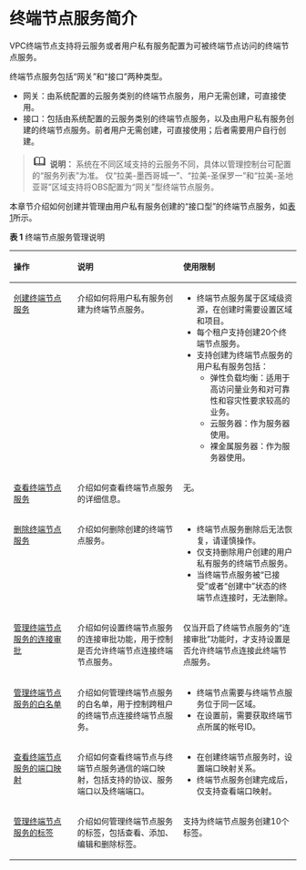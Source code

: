 # 终端节点服务简介<a name="vpcep_03_0107"></a>

VPC终端节点支持将云服务或者用户私有服务配置为可被终端节点访问的终端节点服务。

终端节点服务包括“网关”和“接口”两种类型。

-   网关：由系统配置的云服务类别的终端节点服务，用户无需创建，可直接使用。
-   接口：包括由系统配置的云服务类别的终端节点服务，以及由用户私有服务创建的终端节点服务。前者用户无需创建，可直接使用；后者需要用户自行创建。

>![](public_sys-resources/icon-note.gif) **说明：** 
>系统在不同区域支持的云服务不同，具体以管理控制台可配置的“服务列表”为准。
>仅“拉美-墨西哥城一”、“拉美-圣保罗一”和“拉美-圣地亚哥”区域支持将OBS配置为“网关”型终端节点服务。

本章节介绍如何创建并管理由用户私有服务创建的“接口型”的终端节点服务，如[表1](#table977612405507)所示。

**表 1**  终端节点服务管理说明

<a name="table977612405507"></a>
<table><thead align="left"><tr id="row87771409504"><th class="cellrowborder" valign="top" width="22.202220222022202%" id="mcps1.2.4.1.1"><p id="p15777740175016"><a name="p15777740175016"></a><a name="p15777740175016"></a>操作</p>
</th>
<th class="cellrowborder" valign="top" width="36.9036903690369%" id="mcps1.2.4.1.2"><p id="p47771140115015"><a name="p47771140115015"></a><a name="p47771140115015"></a>说明</p>
</th>
<th class="cellrowborder" valign="top" width="40.89408940894089%" id="mcps1.2.4.1.3"><p id="p11777174055015"><a name="p11777174055015"></a><a name="p11777174055015"></a>使用限制</p>
</th>
</tr>
</thead>
<tbody><tr id="row3777840175020"><td class="cellrowborder" valign="top" width="22.202220222022202%" headers="mcps1.2.4.1.1 "><p id="p1091211179213"><a name="p1091211179213"></a><a name="p1091211179213"></a><a href="创建终端节点服务.md">创建终端节点服务</a></p>
</td>
<td class="cellrowborder" valign="top" width="36.9036903690369%" headers="mcps1.2.4.1.2 "><p id="p23606121127"><a name="p23606121127"></a><a name="p23606121127"></a>介绍如何将用户私有服务创建为终端节点服务。</p>
</td>
<td class="cellrowborder" valign="top" width="40.89408940894089%" headers="mcps1.2.4.1.3 "><a name="ul6805192210215"></a><a name="ul6805192210215"></a><ul id="ul6805192210215"><li>终端节点服务属于区域级资源，在创建时需要设置区域和项目。</li><li>每个租户支持创建20个终端节点服务。</li><li>支持创建为终端节点服务的用户私有服务包括：<a name="ul1057911219263"></a><a name="ul1057911219263"></a><ul id="ul1057911219263"><li>弹性负载均衡：适用于高访问量业务和对可靠性和容灾性要求较高的业务。</li><li>云服务器：作为服务器使用。</li><li>裸金属服务器：作为服务器使用。</li></ul>
</li></ul>
</td>
</tr>
<tr id="row1577754016507"><td class="cellrowborder" valign="top" width="22.202220222022202%" headers="mcps1.2.4.1.1 "><p id="p1911171716211"><a name="p1911171716211"></a><a name="p1911171716211"></a><a href="查看终端节点服务.md">查看终端节点服务</a></p>
</td>
<td class="cellrowborder" valign="top" width="36.9036903690369%" headers="mcps1.2.4.1.2 "><p id="p11356512127"><a name="p11356512127"></a><a name="p11356512127"></a>介绍如何查看终端节点服务的详细信息。</p>
</td>
<td class="cellrowborder" valign="top" width="40.89408940894089%" headers="mcps1.2.4.1.3 "><p id="p33501212424"><a name="p33501212424"></a><a name="p33501212424"></a>无。</p>
</td>
</tr>
<tr id="row187779402501"><td class="cellrowborder" valign="top" width="22.202220222022202%" headers="mcps1.2.4.1.1 "><p id="p16909141715216"><a name="p16909141715216"></a><a name="p16909141715216"></a><a href="删除终端节点服务.md">删除终端节点服务</a></p>
</td>
<td class="cellrowborder" valign="top" width="36.9036903690369%" headers="mcps1.2.4.1.2 "><p id="p53468129217"><a name="p53468129217"></a><a name="p53468129217"></a>介绍如何删除创建的终端节点服务。</p>
</td>
<td class="cellrowborder" valign="top" width="40.89408940894089%" headers="mcps1.2.4.1.3 "><a name="ul1688119217111"></a><a name="ul1688119217111"></a><ul id="ul1688119217111"><li>终端节点服务删除后无法恢复，请谨慎操作。</li><li>仅支持删除用户创建的用户私有服务的终端节点服务。</li><li>当终端节点服务被“已接受”或者“创建中”状态的终端节点连接时，无法删除。</li></ul>
</td>
</tr>
<tr id="row167792413912"><td class="cellrowborder" valign="top" width="22.202220222022202%" headers="mcps1.2.4.1.1 "><p id="p87819243916"><a name="p87819243916"></a><a name="p87819243916"></a><a href="管理终端节点服务的连接审批.md">管理终端节点服务的连接审批</a></p>
</td>
<td class="cellrowborder" valign="top" width="36.9036903690369%" headers="mcps1.2.4.1.2 "><p id="p37819244917"><a name="p37819244917"></a><a name="p37819244917"></a>介绍如何设置终端节点服务的连接审批功能，用于控制是否允许终端节点连接终端节点服务。</p>
</td>
<td class="cellrowborder" valign="top" width="40.89408940894089%" headers="mcps1.2.4.1.3 "><p id="p1678102414910"><a name="p1678102414910"></a><a name="p1678102414910"></a>仅当开启了终端节点服务的“连接审批”功能时，才支持设置是否允许终端节点连接此终端节点服务。</p>
</td>
</tr>
<tr id="row11407728893"><td class="cellrowborder" valign="top" width="22.202220222022202%" headers="mcps1.2.4.1.1 "><p id="p144072028394"><a name="p144072028394"></a><a name="p144072028394"></a><a href="管理终端节点服务的白名单.md">管理终端节点服务的白名单</a></p>
</td>
<td class="cellrowborder" valign="top" width="36.9036903690369%" headers="mcps1.2.4.1.2 "><p id="p194074281797"><a name="p194074281797"></a><a name="p194074281797"></a>介绍如何管理终端节点服务的白名单，用于控制跨租户的终端节点连接终端节点服务。</p>
</td>
<td class="cellrowborder" valign="top" width="40.89408940894089%" headers="mcps1.2.4.1.3 "><a name="ul19174121005210"></a><a name="ul19174121005210"></a><ul id="ul19174121005210"><li>终端节点需要与终端节点服务位于同一区域。</li><li>在设置前，需要获取终端节点所属的<span id="text9237186194912"><a name="text9237186194912"></a><a name="text9237186194912"></a>帐号</span><span id="text1161510719491"><a name="text1161510719491"></a><a name="text1161510719491"></a></span>ID。</li></ul>
</td>
</tr>
<tr id="row73831317919"><td class="cellrowborder" valign="top" width="22.202220222022202%" headers="mcps1.2.4.1.1 "><p id="p43839311193"><a name="p43839311193"></a><a name="p43839311193"></a><a href="查看终端节点服务的端口映射.md">查看终端节点服务的端口映射</a></p>
</td>
<td class="cellrowborder" valign="top" width="36.9036903690369%" headers="mcps1.2.4.1.2 "><p id="p2038418311492"><a name="p2038418311492"></a><a name="p2038418311492"></a>介绍如何查看终端节点与终端节点服务通信的端口映射，包括支持的协议、服务端口以及终端端口。</p>
</td>
<td class="cellrowborder" valign="top" width="40.89408940894089%" headers="mcps1.2.4.1.3 "><a name="ul15992556125820"></a><a name="ul15992556125820"></a><ul id="ul15992556125820"><li>在创建终端节点服务时，设置端口映射关系。</li><li>终端节点服务创建完成后，仅支持查看端口映射。</li></ul>
</td>
</tr>
<tr id="row55306468249"><td class="cellrowborder" valign="top" width="22.202220222022202%" headers="mcps1.2.4.1.1 "><p id="p1753194612417"><a name="p1753194612417"></a><a name="p1753194612417"></a><a href="管理终端节点服务的标签.md">管理终端节点服务的标签</a></p>
</td>
<td class="cellrowborder" valign="top" width="36.9036903690369%" headers="mcps1.2.4.1.2 "><p id="p1453218468242"><a name="p1453218468242"></a><a name="p1453218468242"></a>介绍如何管理终端节点服务的标签，包括查看、添加、编辑和删除标签。</p>
</td>
<td class="cellrowborder" valign="top" width="40.89408940894089%" headers="mcps1.2.4.1.3 "><p id="p3417141789"><a name="p3417141789"></a><a name="p3417141789"></a>支持为终端节点服务创建10个标签。</p>
</td>
</tr>
</tbody>
</table>

